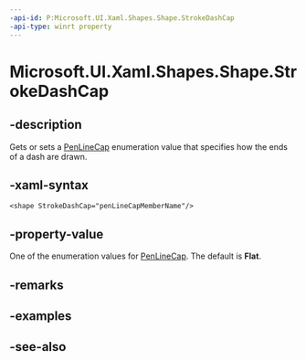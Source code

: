 ```yaml
---
-api-id: P:Microsoft.UI.Xaml.Shapes.Shape.StrokeDashCap
-api-type: winrt property
---
```


<!-- Property syntax
public Windows.UI.Xaml.Media.PenLineCap StrokeDashCap { get;  set; }
-->

# Microsoft.UI.Xaml.Shapes.Shape.StrokeDashCap

## -description
Gets or sets a [PenLineCap](../microsoft.ui.xaml.media/penlinecap.md) enumeration value that specifies how the ends of a dash are drawn.

## -xaml-syntax
```xaml
<shape StrokeDashCap="penLineCapMemberName"/>
```


## -property-value
One of the enumeration values for [PenLineCap](../microsoft.ui.xaml.media/penlinecap.md). The default is **Flat**.

## -remarks

## -examples

## -see-also
